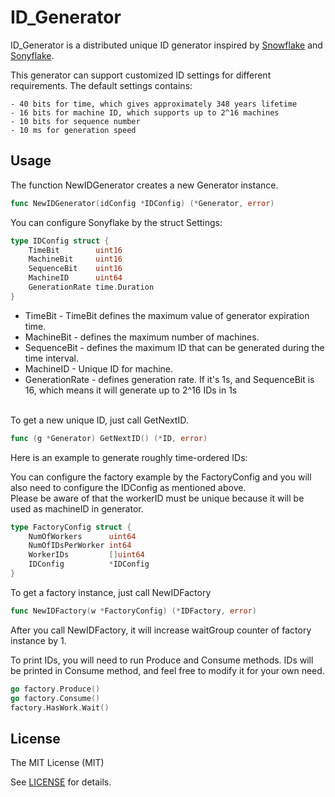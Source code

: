 ID_Generator
=========

ID_Generator is a distributed unique ID generator inspired by [Snowflake](https://blog.twitter.com/2010/announcing-snowflake) and [Sonyflake](https://github.com/sony/sonyflake). 

This generator can support customized ID settings for different requirements. The default settings contains:

    - 40 bits for time, which gives approximately 348 years lifetime
    - 16 bits for machine ID, which supports up to 2^16 machines
    - 10 bits for sequence number
    - 10 ms for generation speed



Usage
-----

The function NewIDGenerator creates a new Generator instance.

```go
func NewIDGenerator(idConfig *IDConfig) (*Generator, error) 
```

You can configure Sonyflake by the struct Settings:

```go
type IDConfig struct {
	TimeBit        uint16
	MachineBit     uint16
	SequenceBit    uint16
	MachineID      uint64
	GenerationRate time.Duration
}
```


 * TimeBit - TimeBit defines the maximum value of generator expiration time.
 * MachineBit - defines the maximum number of machines.
 * SequenceBit - defines the maximum ID that can be generated during the time interval.
 * MachineID - Unique ID for machine.
 * GenerationRate - defines generation rate. If it's 1s, and SequenceBit is 16, which means it will generate up to 2^16 IDs in 1s


<br>
To get a new unique ID, just call GetNextID.

```go
func (g *Generator) GetNextID() (*ID, error)
```

Here is an example to generate roughly time-ordered IDs:

You can configure the factory example by the FactoryConfig and you will also need to configure the IDConfig as mentioned above. <br>
Please be aware of that the workerID must be unique because it will be used as machineID in generator.

```go
type FactoryConfig struct {
	NumOfWorkers      uint64
	NumOfIDsPerWorker int64
	WorkerIDs         []uint64
	IDConfig          *IDConfig
}
```

To get a factory instance, just call  NewIDFactory
```go
func NewIDFactory(w *FactoryConfig) (*IDFactory, error) 
```
After you call NewIDFactory, it will increase waitGroup counter of factory instance by 1.

To print IDs,  you will need to run Produce and Consume methods. IDs will be printed in Consume method, and feel free to modify it for your own need.
```go
go factory.Produce()
go factory.Consume()
factory.HasWork.Wait()
```
License
-------

The MIT License (MIT)

See [LICENSE](https://github.com/bedman516/ID_Generator/blob/main/LICENSE) for details.